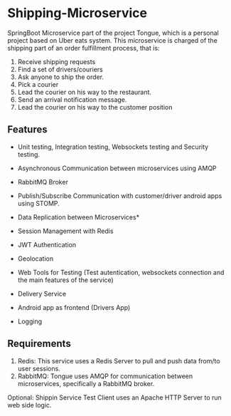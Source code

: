 # Shipping-Microservice
 SpringBoot Microservice part of the project Tongue, which is a personal project based on Uber eats system. This microservice is charged of the shipping part of an order fulfillment process, that is: 
 
 1. Receive shipping requests
 2. Find a set of drivers/couriers
 3. Ask anyone to ship the order.
 4. Pick a courier
 5. Lead the courier on his way to the restaurant.
 6. Send an arrival notification message.
 7. Lead the courier on his way to the customer position
 
## Features

- Unit testing, Integration testing, Websockets testing and Security testing.

- Asynchronous Communication between microservices using AMQP

- RabbitMQ Broker

- Publish/Subscribe Communication with customer/driver android apps using STOMP.

- Data Replication between Microservices*

- Session Management with Redis 

- JWT Authentication

- Geolocation

- Web Tools for Testing (Test autentication, websockets connection and the main features of the service)

- Delivery Service

- Android app as frontend (Drivers App)

- Logging


## Requirements

1. Redis: This service uses a Redis Server to pull and push data from/to user sessions.
2. RabbitMQ: Tongue uses AMQP for communication between microservices, specifically a RabbitMQ broker.

Optional: Shippin Service Test Client uses an Apache HTTP Server to run web side logic.
